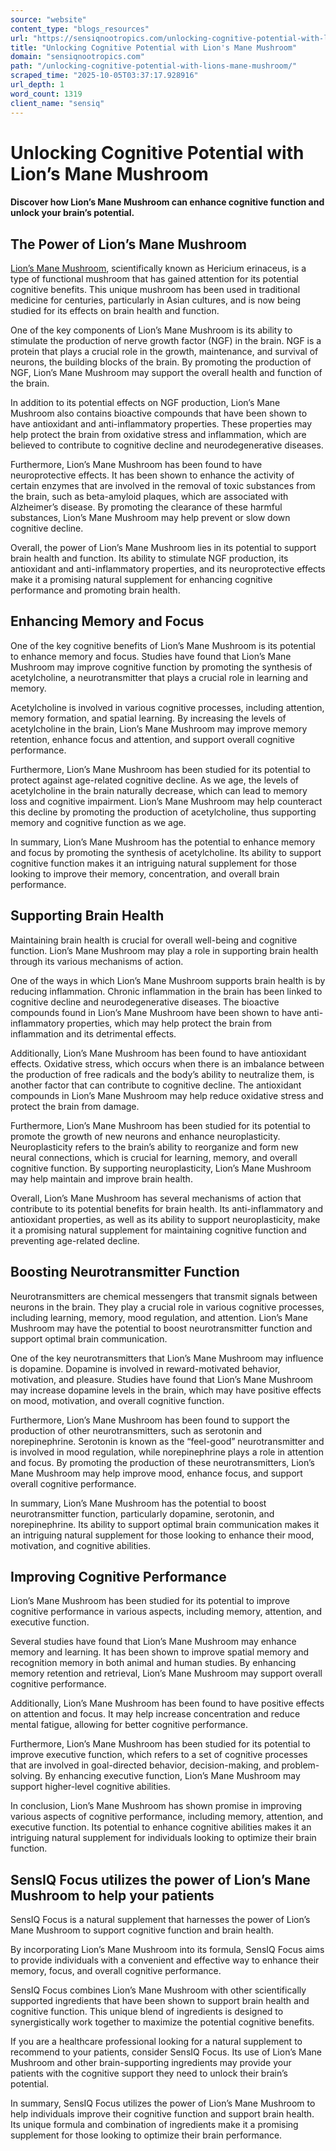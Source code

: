 ```yaml
---
source: "website"
content_type: "blogs_resources"
url: "https://sensiqnootropics.com/unlocking-cognitive-potential-with-lions-mane-mushroom/"
title: "Unlocking Cognitive Potential with Lion's Mane Mushroom"
domain: "sensiqnootropics.com"
path: "/unlocking-cognitive-potential-with-lions-mane-mushroom/"
scraped_time: "2025-10-05T03:37:17.928916"
url_depth: 1
word_count: 1319
client_name: "sensiq"
---
```


# Unlocking Cognitive Potential with Lion’s Mane Mushroom

#### Discover how Lion’s Mane Mushroom can enhance cognitive function and unlock your brain’s potential.

## The Power of Lion’s Mane Mushroom

[Lion’s Mane Mushroom](https://www.ncbi.nlm.nih.gov/pmc/articles/PMC10675414/), scientifically known as Hericium erinaceus, is a type of functional mushroom that has gained attention for its potential cognitive benefits. This unique mushroom has been used in traditional medicine for centuries, particularly in Asian cultures, and is now being studied for its effects on brain health and function.

One of the key components of Lion’s Mane Mushroom is its ability to stimulate the production of nerve growth factor (NGF) in the brain. NGF is a protein that plays a crucial role in the growth, maintenance, and survival of neurons, the building blocks of the brain. By promoting the production of NGF, Lion’s Mane Mushroom may support the overall health and function of the brain.

In addition to its potential effects on NGF production, Lion’s Mane Mushroom also contains bioactive compounds that have been shown to have antioxidant and anti-inflammatory properties. These properties may help protect the brain from oxidative stress and inflammation, which are believed to contribute to cognitive decline and neurodegenerative diseases.

Furthermore, Lion’s Mane Mushroom has been found to have neuroprotective effects. It has been shown to enhance the activity of certain enzymes that are involved in the removal of toxic substances from the brain, such as beta-amyloid plaques, which are associated with Alzheimer’s disease. By promoting the clearance of these harmful substances, Lion’s Mane Mushroom may help prevent or slow down cognitive decline.

Overall, the power of Lion’s Mane Mushroom lies in its potential to support brain health and function. Its ability to stimulate NGF production, its antioxidant and anti-inflammatory properties, and its neuroprotective effects make it a promising natural supplement for enhancing cognitive performance and promoting brain health.

## Enhancing Memory and Focus

One of the key cognitive benefits of Lion’s Mane Mushroom is its potential to enhance memory and focus. Studies have found that Lion’s Mane Mushroom may improve cognitive function by promoting the synthesis of acetylcholine, a neurotransmitter that plays a crucial role in learning and memory.

Acetylcholine is involved in various cognitive processes, including attention, memory formation, and spatial learning. By increasing the levels of acetylcholine in the brain, Lion’s Mane Mushroom may improve memory retention, enhance focus and attention, and support overall cognitive performance.

Furthermore, Lion’s Mane Mushroom has been studied for its potential to protect against age-related cognitive decline. As we age, the levels of acetylcholine in the brain naturally decrease, which can lead to memory loss and cognitive impairment. Lion’s Mane Mushroom may help counteract this decline by promoting the production of acetylcholine, thus supporting memory and cognitive function as we age.

In summary, Lion’s Mane Mushroom has the potential to enhance memory and focus by promoting the synthesis of acetylcholine. Its ability to support cognitive function makes it an intriguing natural supplement for those looking to improve their memory, concentration, and overall brain performance.

## Supporting Brain Health

Maintaining brain health is crucial for overall well-being and cognitive function. Lion’s Mane Mushroom may play a role in supporting brain health through its various mechanisms of action.

One of the ways in which Lion’s Mane Mushroom supports brain health is by reducing inflammation. Chronic inflammation in the brain has been linked to cognitive decline and neurodegenerative diseases. The bioactive compounds found in Lion’s Mane Mushroom have been shown to have anti-inflammatory properties, which may help protect the brain from inflammation and its detrimental effects.

Additionally, Lion’s Mane Mushroom has been found to have antioxidant effects. Oxidative stress, which occurs when there is an imbalance between the production of free radicals and the body’s ability to neutralize them, is another factor that can contribute to cognitive decline. The antioxidant compounds in Lion’s Mane Mushroom may help reduce oxidative stress and protect the brain from damage.

Furthermore, Lion’s Mane Mushroom has been studied for its potential to promote the growth of new neurons and enhance neuroplasticity. Neuroplasticity refers to the brain’s ability to reorganize and form new neural connections, which is crucial for learning, memory, and overall cognitive function. By supporting neuroplasticity, Lion’s Mane Mushroom may help maintain and improve brain health.

Overall, Lion’s Mane Mushroom has several mechanisms of action that contribute to its potential benefits for brain health. Its anti-inflammatory and antioxidant properties, as well as its ability to support neuroplasticity, make it a promising natural supplement for maintaining cognitive function and preventing age-related decline.

## Boosting Neurotransmitter Function

Neurotransmitters are chemical messengers that transmit signals between neurons in the brain. They play a crucial role in various cognitive processes, including learning, memory, mood regulation, and attention. Lion’s Mane Mushroom may have the potential to boost neurotransmitter function and support optimal brain communication.

One of the key neurotransmitters that Lion’s Mane Mushroom may influence is dopamine. Dopamine is involved in reward-motivated behavior, motivation, and pleasure. Studies have found that Lion’s Mane Mushroom may increase dopamine levels in the brain, which may have positive effects on mood, motivation, and overall cognitive function.

Furthermore, Lion’s Mane Mushroom has been found to support the production of other neurotransmitters, such as serotonin and norepinephrine. Serotonin is known as the “feel-good” neurotransmitter and is involved in mood regulation, while norepinephrine plays a role in attention and focus. By promoting the production of these neurotransmitters, Lion’s Mane Mushroom may help improve mood, enhance focus, and support overall cognitive performance.

In summary, Lion’s Mane Mushroom has the potential to boost neurotransmitter function, particularly dopamine, serotonin, and norepinephrine. Its ability to support optimal brain communication makes it an intriguing natural supplement for those looking to enhance their mood, motivation, and cognitive abilities.

## Improving Cognitive Performance

Lion’s Mane Mushroom has been studied for its potential to improve cognitive performance in various aspects, including memory, attention, and executive function.

Several studies have found that Lion’s Mane Mushroom may enhance memory and learning. It has been shown to improve spatial memory and recognition memory in both animal and human studies. By enhancing memory retention and retrieval, Lion’s Mane Mushroom may support overall cognitive performance.

Additionally, Lion’s Mane Mushroom has been found to have positive effects on attention and focus. It may help increase concentration and reduce mental fatigue, allowing for better cognitive performance.

Furthermore, Lion’s Mane Mushroom has been studied for its potential to improve executive function, which refers to a set of cognitive processes that are involved in goal-directed behavior, decision-making, and problem-solving. By enhancing executive function, Lion’s Mane Mushroom may support higher-level cognitive abilities.

In conclusion, Lion’s Mane Mushroom has shown promise in improving various aspects of cognitive performance, including memory, attention, and executive function. Its potential to enhance cognitive abilities makes it an intriguing natural supplement for individuals looking to optimize their brain function.

## SensIQ Focus utilizes the power of Lion’s Mane Mushroom to help your patients

SensIQ Focus is a natural supplement that harnesses the power of Lion’s Mane Mushroom to support cognitive function and brain health.

By incorporating Lion’s Mane Mushroom into its formula, SensIQ Focus aims to provide individuals with a convenient and effective way to enhance their memory, focus, and overall cognitive performance.

SensIQ Focus combines Lion’s Mane Mushroom with other scientifically supported ingredients that have been shown to support brain health and cognitive function. This unique blend of ingredients is designed to synergistically work together to maximize the potential cognitive benefits.

If you are a healthcare professional looking for a natural supplement to recommend to your patients, consider SensIQ Focus. Its use of Lion’s Mane Mushroom and other brain-supporting ingredients may provide your patients with the cognitive support they need to unlock their brain’s potential.

In summary, SensIQ Focus utilizes the power of Lion’s Mane Mushroom to help individuals improve their cognitive function and support brain health. Its unique formula and combination of ingredients make it a promising supplement for those looking to optimize their brain performance.